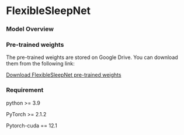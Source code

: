 # FlexibleSleepNet

### Model Overview



### Pre-trained weights

The pre-trained weights are stored on Google Drive. You can download them from the following link:

[Download FlexibleSleepNet pre-trained weights](https://drive.google.com/drive/folders/1K0NtJseSqWwUZsN3yU7VkARq3TLDZGNL?usp=sharing)

### Requirement

python >= 3.9

PyTorch >= 2.1.2

Pytorch-cuda == 12.1

